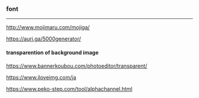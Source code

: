 ### font
---
http://www.mojimaru.com/mojiga/

https://auri.ga/5000generator/



#### transparention of background image 
https://www.bannerkoubou.com/photoeditor/transparent/

https://www.iloveimg.com/ja

https://www.peko-step.com/tool/alphachannel.html












```
```

```
```

```
```


